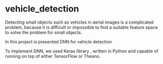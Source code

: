 # vehicle_detection

Detecting small objects such as vehicles in aerial images is a complicated problem, 
because it is difficult or impossible to find a suitable feature space to solve 
the problem for small objects. 

In this project is presented DNN for vehicle detection

To implement DNN, we used Keras library , written in Python and capable of running on top of either TensorFlow or Theano. 
